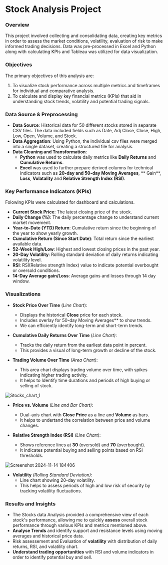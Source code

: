 # Stock Analysis Project

### Overview

This project involved collecting and consolidating data, creating key metrics in order to assess the market conditions, volatility, evaluation of risk to make informed trading decisions. Data was pre-processed in Excel and Python along with calculating KPIs and Tableau was utilized for data visualization.


### Objectives
The primary objectives of this analysis are:
1. To visualize stock performance across multiple metrics and timeframes for individual and comparative analysis.
2. To calculate and display key financial metrics (KPIs) that aid in understanding stock trends, volatility and potential trading signals.

### Data Source & Preprocessing
- **Data Source**: Historical data for 50 different stocks stored in separate CSV files. The data included fields such as Date, Adj Close, Close, High, Low, Open, Volume, and Stock.
- **Data Aggregation**: Using Python, the individual csv files were merged into a single dataset, creating a structured file for analysis.
- **Data Cleaning and Transformation**:
   - **Python** was used to calculate daily metrics like **Daily Returns** and **Cumulative Returns**.
   - **Excel** was used to further prepare derived columns for technical indicators such as **20-day and 50-day Moving Averages**, **   Gain**, **Loss**, **Volatality** and **Relative Strength Index (RSI)**.


### Key Performance Indicators (KPIs)
Folowing KPIs were calculated for dashboard and calculations.

- **Current Stock Price**: The latest closing price of the stock.
- **Daily Change (%)**: The daily percentage change to understand current market movement.
- **Year-to-Date (YTD) Return**: Cumulative return since the beginning of the year to show yearly growth.
- **Cumulative Return (Since Start Date)**: Total return since the earliest available data.
- **52-Week High/Low**: Highest and lowest closing prices in the past year.
- **20-Day Volatility**: Rolling standard deviation of daily returns indicating volatility level.
- **RSI**: RSI(Relative strength Index) value to indicate potential overbought or oversold conditions.
- **14-Day Average gain/Loss**: Average gains and losses through 14 day window.


### Visualizations

- **Stock Price Over Time** (*Line Chart*):
   - Displays the historical **Close** price for each stock.
   - Includes overlay for 50-day Moving Averages** to show trends.
   - We can efficiently identify long-term and short-term trends.

- **Cumulative Daily Returns Over Time** (*Line Chart)*:
   - Tracks the daily return from the earliest data point in percent.
   - This provides a visual of long-term growth or decline of the stock.

- **Trading Volume Over Time** *(Area Chart)*:
   - This area chart displays trading volume over time, with spikes indicating higher trading activity.
   - It helps to Identify time durations and periods of high buying or selling of stock.

![Stocks_chart_1](https://github.com/user-attachments/assets/56bf34e9-e088-445d-a7b6-26774897a5dc)

- **Price vs. Volume** *(Line and Bar Chart)*:
   - Dual-axis chart with **Close Price** as a line and **Volume** as bars.
   - It helps to undertand the correlation between price and volume changes.

- **Relative Strength Index (RSI)** *(Line Chart*):
   - Shows reference lines at **30** (oversold) and **70** (overbought).
   - It indicates potential buying and selling points based on RSI thresholds.


![Screenshot 2024-11-14 184406](https://github.com/user-attachments/assets/6729e655-4b8b-498a-9948-73b73bb34238)


- **Volatility** *(Rolling Standard Deviation)*:
   - Line chart showing 20-day volatility.
   - This helps to assess periods of high and low risk of security by tracking volatility fluctuations.
 
### Results and Insights
- The Stocks data Analysis provided a comprehensive view of each stock's performance, allowing me to quickly **assess** overall stock performance through various KPIs and metrics mentioned above.
- **Analyse Trends** and identify support and resistance levels using moving averages and historical price data.
- Risk assessement and Evaluation of **volatility** with distribution of daily returns, RSI, and volatility chart.
- **Understand trading opportunities** with RSI and volume indicators in order to identify potential buy and sell.
